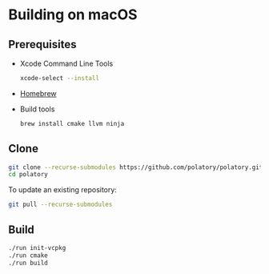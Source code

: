 # Building on macOS

## Prerequisites

- Xcode Command Line Tools

  ```bash
  xcode-select --install
  ```

- [Homebrew](https://brew.sh)

- Build tools

  ```bash
  brew install cmake llvm ninja
  ```

## Clone

```bash
git clone --recurse-submodules https://github.com/polatory/polatory.git
cd polatory
```

To update an existing repository:

```bash
git pull --recurse-submodules
```

## Build

```bash
./run init-vcpkg
./run cmake
./run build
```
